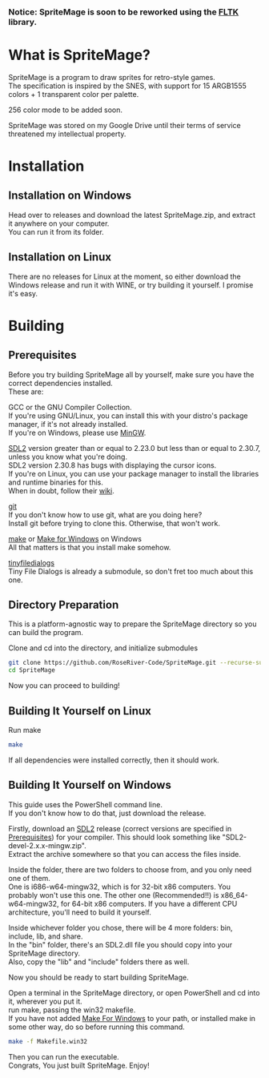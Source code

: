 ### Notice: SpriteMage is soon to be reworked using the [FLTK](https://www.fltk.org/) library.
# What is SpriteMage?

SpriteMage is a program to draw sprites for retro-style games.  
The specification is inspired by the SNES, with support for 15 ARGB1555 colors + 1 transparent color per palette.  
  
256 color mode to be added soon.  
  
SpriteMage was stored on my Google Drive until their terms of service threatened my intellectual property.  
  
# Installation

## Installation on Windows

Head over to releases and download the latest SpriteMage.zip, and extract it anywhere on your computer.  
You can run it from its folder.

## Installation on Linux

There are no releases for Linux at the moment, so either download the Windows release and run it with WINE, or try building it yourself. I promise it's easy.

# Building

## Prerequisites

Before you try building SpriteMage all by yourself, make sure you have the correct dependencies installed.  
These are:  

GCC or the GNU Compiler Collection.  
If you're using GNU/Linux, you can install this with your distro's package manager, if it's not already installed.  
If you're on Windows, please use [MinGW](https://www.mingw-w64.org/downloads/).  
  
[SDL2](https://www.libsdl.org/) version greater than or equal to 2.23.0 but less than or equal to 2.30.7, unless you know what you're doing.  
SDL2 version 2.30.8 has bugs with displaying the cursor icons.  
If you're on Linux, you can use your package manager to install the libraries and runtime binaries for this.  
When in doubt, follow their [wiki](https://wiki.libsdl.org/SDL2/FrontPage).  
  
[git](https://github.com/)  
If you don't know how to use git, what are you doing here?  
Install git before trying to clone this. Otherwise, that won't work.  
  
[make](https://www.gnu.org/software/make/) or [Make for Windows](https://gnuwin32.sourceforge.net/packages/make.htm) on Windows  
All that matters is that you install make somehow.  
  
[tinyfiledialogs](https://sourceforge.net/projects/tinyfiledialogs/files/)  
Tiny File Dialogs is already a submodule, so don't fret too much about this one.

## Directory Preparation

This is a platform-agnostic way to prepare the SpriteMage directory so you can build the program.  
  
Clone and cd into the directory, and initialize submodules
```bash
git clone https://github.com/RoseRiver-Code/SpriteMage.git --recurse-submodules
cd SpriteMage
```
Now you can proceed to building!

## Building It Yourself on Linux

Run make
```bash
make
```

If all dependencies were installed correctly, then it should work.

## Building It Yourself on Windows

This guide uses the PowerShell command line.  
If you don't know how to do that, just download the release.

Firstly, download an [SDL2](https://github.com/libsdl-org/SDL/releases) release (correct versions are specified in [Prerequisites](#Prerequisites)) for your compiler. This should look something like "SDL2-devel-2.x.x-mingw.zip".  
Extract the archive somewhere so that you can access the files inside.  
  
Inside the folder, there are two folders to choose from, and you only need one of them.  
One is i686-w64-mingw32, which is for 32-bit x86 computers. You probably won't use this one. The other one (Recommended!!) is x86_64-w64-mingw32, for 64-bit x86 computers. If you have a different CPU architecture, you'll need to build it yourself.  
  
Inside whichever folder you chose, there will be 4 more folders: bin, include, lib, and share.  
In the "bin" folder, there's an SDL2.dll file you should copy into your SpriteMage directory.  
Also, copy the "lib" and "include" folders there as well.
  
Now you should be ready to start building SpriteMage.
  
Open a terminal in the SpriteMage directory, or open PowerShell and cd into it, wherever you put it.  
run make, passing the win32 makefile.  
If you have not added [Make For Windows](https://gnuwin32.sourceforge.net/packages/make.htm) to your path, or installed make in some other way, do so before running this command.
```bash
make -f Makefile.win32
```
Then you can run the executable.  
Congrats, You just built SpriteMage. Enjoy!
